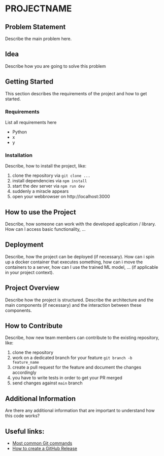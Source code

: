 # PROJECTNAME

## Problem Statement

Describe the main problem here.

## Idea

Describe how you are going to solve this problem

## Getting Started

This section describes the requirements of the project and how to get started.

### Requirements

List all requirements here

- Python
- x
- y

### Installation

Describe, how to install the project, like:

1) clone the repository via `git clone ...`
2) install dependencies via `npm install`
3) start the dev server via `npm run dev`
4) suddenly a miracle appears
5) open your webbrowser on http://localhost:3000

## How to use the Project 

Describe, how someone can work with the developed application / library. How can I access basic functionality, ...

## Deployment

Describe, how the project can be deployed (if necessary). How can i spin up a docker container that executes something, how can i move the containers to a server, how can I use the trained ML model, ... (if applicable in your project context).

## Project Overview

Describe how the project is structured. Describe the architecture and the main components (if necessary) and the interaction between these components.

## How to Contribute

Describe, how new team members can contribute to the existing repository, like:

1) clone the repository
2) work on a dedicated branch for your feature `git branch -b feature_name`
3) create a pull request for the feature and document the changes accordingly
4) you have to write tests in order to get your PR merged
5) send changes against `main` branch

## Additional Information

Are there any additional information that are important to understand how this code works?

## Useful links:

- [Most common Git commands](https://rogerdudler.github.io/git-guide/index.de.html)
- [How to create a GitHub Release](https://docs.github.com/en/repositories/releasing-projects-on-github/managing-releases-in-a-repository)

